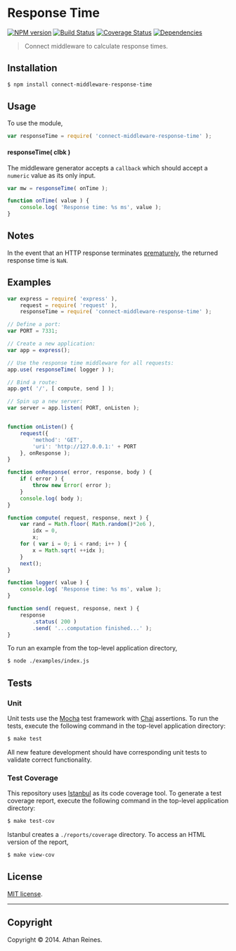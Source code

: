 Response Time
=============
[![NPM version][npm-image]][npm-url] [![Build Status][travis-image]][travis-url] [![Coverage Status][coveralls-image]][coveralls-url] [![Dependencies][dependencies-image]][dependencies-url]

> Connect middleware to calculate response times.


## Installation

``` bash
$ npm install connect-middleware-response-time
```

## Usage

To use the module,

``` javascript
var responseTime = require( 'connect-middleware-response-time' );
```

#### responseTime( clbk )

The middleware generator accepts a `callback` which should accept a `numeric` value as its only input. 

``` javascript
var mw = responseTime( onTime );

function onTime( value ) {
	console.log( 'Response time: %s ms', value );
}
```

## Notes

In the event that an HTTP response terminates [prematurely](http://nodejs.org/api/http.html#http_event_close_1), the returned response time is `NaN`.


## Examples

``` javascript
var express = require( 'express' ),
	request = require( 'request' ),
	responseTime = require( 'connect-middleware-response-time' );

// Define a port:
var PORT = 7331;

// Create a new application:
var app = express();

// Use the response time middleware for all requests:
app.use( responseTime( logger ) );

// Bind a route:
app.get( '/', [ compute, send ] );

// Spin up a new server:
var server = app.listen( PORT, onListen );


function onListen() {
	request({
		'method': 'GET',
		'uri': 'http://127.0.0.1:' + PORT
	}, onResponse );
}

function onResponse( error, response, body ) {
	if ( error ) {
		throw new Error( error );
	}
	console.log( body );
}

function compute( request, response, next ) {
	var rand = Math.floor( Math.random()*2e6 ),
		idx = 0,
		x;
	for ( var i = 0; i < rand; i++ ) {
		x = Math.sqrt( ++idx );	
	}
	next();
}

function logger( value ) {
	console.log( 'Response time: %s ms', value );
}

function send( request, response, next ) {
	response
		.status( 200 )
		.send( '...computation finished...' );
}
```

To run an example from the top-level application directory,

``` bash
$ node ./examples/index.js
```


## Tests

### Unit

Unit tests use the [Mocha](http://visionmedia.github.io/mocha) test framework with [Chai](http://chaijs.com) assertions. To run the tests, execute the following command in the top-level application directory:

``` bash
$ make test
```

All new feature development should have corresponding unit tests to validate correct functionality.


### Test Coverage

This repository uses [Istanbul](https://github.com/gotwarlost/istanbul) as its code coverage tool. To generate a test coverage report, execute the following command in the top-level application directory:

``` bash
$ make test-cov
```

Istanbul creates a `./reports/coverage` directory. To access an HTML version of the report,

``` bash
$ make view-cov
```



## License

[MIT license](http://opensource.org/licenses/MIT). 


---
## Copyright

Copyright &copy; 2014. Athan Reines.


[npm-image]: http://img.shields.io/npm/v/connect-middleware-response-time.svg
[npm-url]: https://npmjs.org/package/connect-middleware-response-time

[travis-image]: http://img.shields.io/travis/kgryte/connect-middleware-response-time/master.svg
[travis-url]: https://travis-ci.org/kgryte/connect-middleware-response-time

[coveralls-image]: https://img.shields.io/coveralls/kgryte/connect-middleware-response-time/master.svg
[coveralls-url]: https://coveralls.io/r/kgryte/connect-middleware-response-time?branch=master

[dependencies-image]: http://img.shields.io/david/kgryte/connect-middleware-response-time.svg
[dependencies-url]: https://david-dm.org/kgryte/connect-middleware-response-time

[dev-dependencies-image]: http://img.shields.io/david/dev/kgryte/connect-middleware-response-time.svg
[dev-dependencies-url]: https://david-dm.org/dev/kgryte/connect-middleware-response-time

[github-issues-image]: http://img.shields.io/github/issues/kgryte/connect-middleware-response-time.svg
[github-issues-url]: https://github.com/kgryte/connect-middleware-response-time/issues